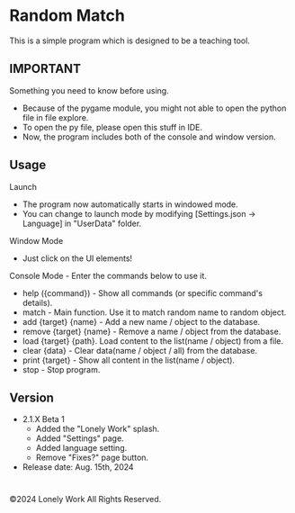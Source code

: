 # Random Match
This is a simple program which is designed to be a teaching tool.

## IMPORTANT
Something you need to know before using.
* Because of the pygame module, you might not able to open the python file in file explore.
* To open the py file, please open this stuff in IDE.
* Now, the program includes both of the console and window version.

## Usage
Launch
* The program now automatically starts in windowed mode.
* You can change to launch mode by modifying [Settings.json -> Language] in "UserData" folder.

Window Mode
* Just click on the UI elements!

Console Mode - Enter the commands below to use it.
- help ({command}) - Show all commands (or specific command's details).
- match - Main function. Use it to match random name to random object.
- add {target} {name} - Add a new name / object to the database.
- remove {target} {name} - Remove a name / object from the database.
- load {target} {path}. Load content to the list(name / object) from a file.
- clear {data} - Clear data(name / object / all) from the database.
- print {target} - Show all content in the list(name / object).
- stop - Stop program.

## Version
- 2.1.X Beta 1
  * Added the "Lonely Work" splash.
  * Added "Settings" page.
  * Added language setting.
  * Remove "Fixes?" page button.
- Release date: Aug. 15th, 2024
    
#
©2024 Lonely Work All Rights Reserved.
